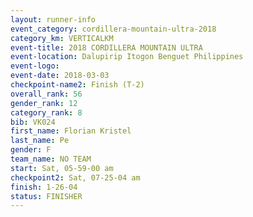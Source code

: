 ```yaml
---
layout: runner-info 
event_category: cordillera-mountain-ultra-2018 
category_km: VERTICALKM 
event-title: 2018 CORDILLERA MOUNTAIN ULTRA 
event-location: Dalupirip Itogon Benguet Philippines 
event-logo: 
event-date: 2018-03-03 
checkpoint-name2: Finish (T-2) 
overall_rank: 56
gender_rank: 12
category_rank: 8
bib: VK024
first_name: Florian Kristel
last_name: Pe
gender: F
team_name: NO TEAM
start: Sat, 05-59-00 am
checkpoint2: Sat, 07-25-04 am
finish: 1-26-04
status: FINISHER
---
```


